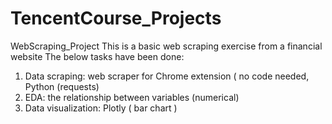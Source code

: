 # TencentCourse_Projects
WebScraping_Project
This is a basic web scraping exercise from a financial website
The below tasks have been done:
1. Data scraping: web scraper for Chrome extension ( no code needed, Python (requests)
2. EDA: the relationship between variables (numerical) 
3. Data visualization: Plotly ( bar chart )


